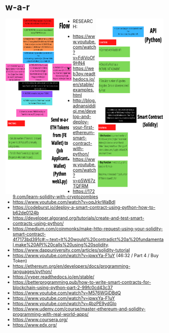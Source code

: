 # w-a-r

<img align="left" width="215" height="279" src="https://github.com/SalmanEagle/w-a-r/blob/main/1.png" alt="w-a-r tokens code flow 1">
<img align="right" width="215" height="279" src="https://github.com/SalmanEagle/w-a-r/blob/main/2.png" alt="w-a-r tokens code flow 2">
<img align="left" width="215" height="279" src="https://github.com/SalmanEagle/w-a-r/blob/main/3.png" alt="w-a-r tokens code flow 3">
<img align="right" width="215" height="279" src="https://github.com/SalmanEagle/w-a-r/blob/main/4.png" alt="w-a-r tokens code flow 4">

- RESEARCH:

* https://www.youtube.com/watch?v=FdjVoOf9HN4
* https://web3py.readthedocs.io/en/stable/examples.html
* http://blog.adnansiddiqi.me/develop-and-deploy-your-first-ethereum-smart-contract-with-python/
* https://www.youtube.com/watch?v=p5W67zTQFRM
* https://1729.com/learn-solidity-with-cryptozombies
* https://www.youtube.com/watch?v=oqJrkrWaBdI
* https://codeburst.io/deploy-a-smart-contract-using-python-how-to-b62de0124b
* https://developer.algorand.org/tutorials/create-and-test-smart-contracts-using-python/
* https://medium.com/coinmonks/make-http-request-using-your-solidity-smart-contract-4f7173bd391c#:~:text=It%20would%20contradict%20a%20fundamental,make%20API%20calls%20using%20solidity.
* https://www.dappuniversity.com/articles/solidity-tutorial
* https://www.youtube.com/watch?v=ipwxYa-F1uY (46:32 / Part 4 / Buy Token)
* https://ethereum.org/en/developers/docs/programming-languages/python/
* https://vyper.readthedocs.io/en/stable/
* https://betterprogramming.pub/how-to-write-smart-contracts-for-blockchain-using-python-part-2-99fc0cd43c37
* https://www.youtube.com/watch?v=M576WGiDBdQ
* https://www.youtube.com/watch?v=ipwxYa-F1uY
* https://www.youtube.com/watch?v=4bzPE9ydGlo
* https://www.udemy.com/course/master-ethereum-and-solidity-programming-with-real-world-apps/
* https://www.coursera.org/
* https://www.edx.org/

